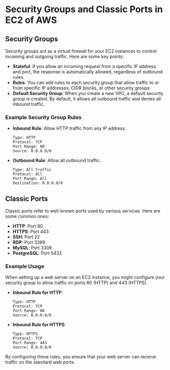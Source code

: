 # Security Groups and Classic Ports in EC2 of AWS

## Security Groups

Security groups act as a virtual firewall for your EC2 instances to control incoming and outgoing traffic. Here are some key points:

- **Stateful**: If you allow an incoming request from a specific IP address and port, the response is automatically allowed, regardless of outbound rules.
- **Rules**: You can add rules to each security group that allow traffic to or from specific IP addresses, CIDR blocks, or other security groups.
- **Default Security Group**: When you create a new VPC, a default security group is created. By default, it allows all outbound traffic and denies all inbound traffic.

### Example Security Group Rules

- **Inbound Rule**: Allow HTTP traffic from any IP address.
    ```
    Type: HTTP
    Protocol: TCP
    Port Range: 80
    Source: 0.0.0.0/0
    ```

- **Outbound Rule**: Allow all outbound traffic.
    ```
    Type: All traffic
    Protocol: All
    Port Range: All
    Destination: 0.0.0.0/0
    ```

## Classic Ports

Classic ports refer to well-known ports used by various services. Here are some common ones:

- **HTTP**: Port 80
- **HTTPS**: Port 443
- **SSH**: Port 22
- **RDP**: Port 3389
- **MySQL**: Port 3306
- **PostgreSQL**: Port 5432

### Example Usage

When setting up a web server on an EC2 instance, you might configure your security group to allow traffic on ports 80 (HTTP) and 443 (HTTPS).

- **Inbound Rule for HTTP**:
    ```
    Type: HTTP
    Protocol: TCP
    Port Range: 80
    Source: 0.0.0.0/0
    ```

- **Inbound Rule for HTTPS**:
    ```
    Type: HTTPS
    Protocol: TCP
    Port Range: 443
    Source: 0.0.0.0/0
    ```

By configuring these rules, you ensure that your web server can receive traffic on the standard web ports.
